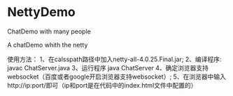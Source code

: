 # NettyDemo
ChatDemo with many people 

A chatDemo whith the netty 

使用方法：
1、在calsspath路径中加入netty-all-4.0.25.Final.jar;
2、编译程序: javac ChatServer.java
3、运行程序 java ChatServer
4、确定浏览器支持websocket（百度或者google开启浏览器支持websocket）;
5、在浏览器中输入http://ip:port/即可（ip和port是在代码中的index.html文件中配置的）
